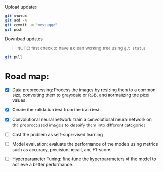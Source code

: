 Upload updates
```bash
git status
git add -A
git commit -m "messagge"
git push
```

Download updates
> NOTE! first check to have a clean working tree using ``git status``
```bash
git pull
```

# Road map:  
- [x] Data preprocessing: Process the images by resizing them to a common size,
converting them to grayscale or RGB, and normalizing the pixel values. 
- [x] Create the validation test from the train test. 
- [x] Convolutional neural network: train a convolutional neural network on the preprocessed 
images to classify them into different categories.

- [ ] Cast the problem as self-supervised learning 
- [ ] Model evaluation: evaluate the performance of the models using metrics such
as accuracy, precision, recall, and F1-score. 
- [ ] Hyperparameter Tuning: fine-tune the hyperparameters of the model 
to achieve a better performance. 